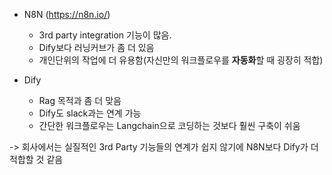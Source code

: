 
* N8N (https://n8n.io/)
  - 3rd party integration 기능이 많음.
  - Dify보다 러닝커브가 좀 더 있음
  - 개인단위의 작업에 더 유용함(자신만의 워크플로우를 **자동화**할 때 굉장히 적합) 

* Dify
  - Rag 목적과 좀 더 맞음
  - Dify도 slack과는 연계 가능
  - 간단한 워크플로우는 Langchain으로 코딩하는 것보다 훨씬 구축이 쉬움 

-> 회사에서는 실질적인 3rd Party 기능들의 연계가 쉽지 않기에 N8N보다 Dify가 더 적합할 것 같음


